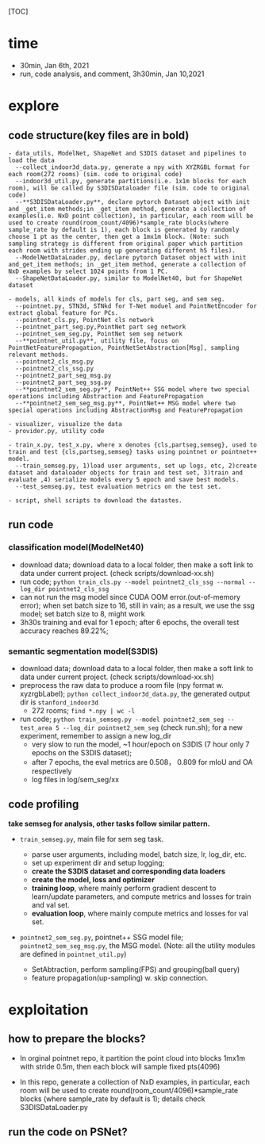 [TOC]

# time
- 30min, Jan 6th, 2021
- run, code analysis, and comment, 3h30min, Jan 10,2021


# explore
## code structure(key files are in bold)

```
- data_utils, ModelNet, ShapeNet and S3DIS dataset and pipelines to load the data
  --collect_indoor3d_data.py, generate a npy with XYZRGBL format for each room(272 rooms) (sim. code to original code)
  --indoor3d_util.py, generate partitions(i.e. 1x1m blocks for each room), will be called by S3DISDataloader file (sim. code to original code)
  --**S3DISDataLoader.py**, declare pytorch Dataset object with init and _get_item methods;in _get_item method, generate a collection of examples(i.e. NxD point collection), in particular, each room will be used to create round(room_count/4096)*sample_rate blocks(where sample_rate by default is 1), each block is generated by randomly choose 1 pt as the center, then get a 1mx1m block. (Note: such sampling strategy is different from original paper which partition each room with strides ending up generating different h5 files).
  --ModelNetDataLoader.py, declare pytorch Dataset object with init and_get_item methods; in _get_item method, generate a collection of NxD examples by select 1024 points from 1 PC.
  --ShapeNetDataLoader.py, similar to ModelNet40, but for ShapeNet dataset

- models, all kinds of models for cls, part seg, and sem seg.
  --pointnet.py, STN3d, STNkd for T-Net moduel and PointNetEncoder for extract global feature for PCs.
  --pointnet_cls.py, PointNet cls network
  --pointnet_part_seg.py,PointNet part seg network
  --pointnet_sem_seg.py, PointNet sem seg network
  --**pointnet_util.py**, utility file, focus on PointNetFeaturePropagation, PointNetSetAbstraction[Msg], sampling relevant methods.
  --pointnet2_cls_msg.py
  --pointnet2_cls_ssg.py
  --pointnet2_part_seg_msg.py
  --pointnet2_part_seg_ssg.py
  --**pointnet2_sem_seg.py**, PointNet++ SSG model where two special operations including Abstraction and FeaturePropagation
  --**pointnet2_sem_seg_msg.py**, PointNet++ MSG model where two special operations including AbstractionMsg and FeaturePropagation

- visualizer, visualize the data
- provider.py, utility code

- train_x.py, test_x.py, where x denotes {cls,partseg,semseg}, used to train and test {cls,partseg,semseg} tasks using pointnet or pointnet++ model.
  --train_semseg.py, 1)load user arguments, set up logs, etc, 2)create dataset and dataloader objects for train and test set, 3)train and evaluate ,4) serialize models every 5 epoch and save best models.
  --test_semseg.py, test evaluation metrics on the test set.

- script, shell scripts to download the datastes.
```

## run code

### classification model(ModelNet40)

- download data; download data to a local folder, then make a soft link to data under current project. (check scripts/download-xx.sh) 
- run code; `python train_cls.py --model pointnet2_cls_ssg --normal --log_dir pointnet2_cls_ssg`
 - can not run the msg model since CUDA OOM error.(out-of-memory error); when set batch size to 16, still in vain; as a result, we use the ssg model; set batch size to 8, might work
 - 3h30s training and eval for 1 epoch; after 6 epochs, the overall test accuracy reaches 89.22%;


### semantic segmentation model(S3DIS)

- download data; download data to a local folder, then make a soft link to data under current project. (check scripts/download-xx.sh) 
- preprocess the raw data to produce a room file (npy format w. xyzrgbLabel); `python collect_indoor3d_data.py`, the generated output dir is `stanford_indoor3d`
  - 272 rooms; `find *.npy | wc -l`
- run code; `python train_semseg.py --model pointnet2_sem_seg --test_area 5 --log_dir pointnet2_sem_seg` (check run.sh); for a new experiment, remember to assign a new log_dir
  - very slow to run the model, ~1 hour/epoch on S3DIS (7 hour only 7 epochs on the S3DIS dataset);
  - after 7 epochs, the eval metrics are 0.508， 0.809 for mIoU and OA respectively
  - log files in log/sem_seg/xx

## code profiling

**take semseg for analysis, other tasks follow similar pattern.**

- `train_semseg.py`, main file for sem seg task.
  - parse user arguments, including model, batch size, lr, log_dir, etc.
  - set up experiment dir and setup logging;
  - **create the S3DIS dataset and corresponding data loaders**
  - **create the model, loss and optimizer**
  - **training loop**, where mainly perform gradient descent to learn/update parameters, and compute metrics and losses for train and val set.
  - **evaluation loop**, where mainly compute metrics and losses for val set.

- `pointnet2_sem_seg.py`, pointnet++ SSG model file; `pointnet2_sem_seg_msg.py`, the MSG model. (Note: all the utility modules are defined in `pointnet_util.py`)
  - SetAbtraction, perform sampling(FPS) and grouping(ball query)
  - feature propagation(up-sampling) w. skip connection.





# exploitation

## how to prepare the blocks?

- In orginal pointnet repo, it partition the point cloud into blocks 1mx1m with stride 0.5m, then each block will sample fixed pts(4096)

- In this repo, generate a collection of NxD examples, in particular, each room will be used to create round(room_count/4096)*sample_rate blocks (where sample_rate by default is 1); details check S3DISDataLoader.py

## run the code on PSNet?

## 
